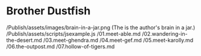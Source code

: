 # Brother Dustfish

/Publish/assets/images/brain-in-a-jar.png (The is the author's brain in a jar.)
/Publish/assets/scripts/jsexample.js
/01.meet-able.md
/02.wandering-in-the-desert.md
/03.meet-ghendra.md
/04.meet-gef.md
/05.meet-karolly.md
/06.the-outpost.md
/07.hollow-of-tigers.md